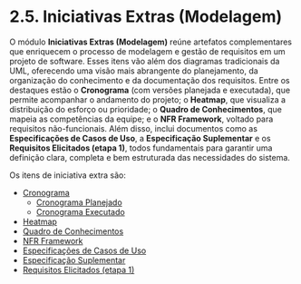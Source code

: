# 2.5. Iniciativas Extras (Modelagem)

O módulo **Iniciativas Extras (Modelagem)** reúne artefatos complementares que enriquecem o processo de modelagem e gestão de requisitos em um projeto de software. Esses itens vão além dos diagramas tradicionais da UML, oferecendo uma visão mais abrangente do planejamento, da organização do conhecimento e da documentação dos requisitos. Entre os destaques estão o **Cronograma** (com versões planejada e executada), que permite acompanhar o andamento do projeto; o **Heatmap**, que visualiza a distribuição do esforço ou prioridade; o **Quadro de Conhecimentos**, que mapeia as competências da equipe; e o **NFR Framework**, voltado para requisitos não-funcionais. Além disso, inclui documentos como as **Especificações de Casos de Uso**, a **Especificação Suplementar** e os **Requisitos Elicitados (etapa 1)**, todos fundamentais para garantir uma definição clara, completa e bem estruturada das necessidades do sistema.

Os itens de iniciativa extra são:
 - [Cronograma](./Modelagem/2.5.1.Cronograma/2.5.1.Cronograma.md)
    - [Cronograma Planejado](./Modelagem/2.5.1.Cronograma/2.5.1.1.CronogramaPlanejado.md)
    - [Cronograma Executado](./Modelagem/2.5.1.Cronograma/2.5.1.2.CronogramaExecutado.md)
 - [Heatmap](./Modelagem/heatmap.md)
 - [Quadro de Conhecimentos](./Modelagem/quadroConhecimento.md)
 - [NFR Framework](./Modelagem/NFR.md)
 - [Especificações de Casos de Uso](./Modelagem/EspCasodeUso.md)
 - [Especificação Suplementar](./Modelagem/EspSuplementar.md)
 - [Requisitos Elicitados (etapa 1)](./Modelagem/requisitos.md)